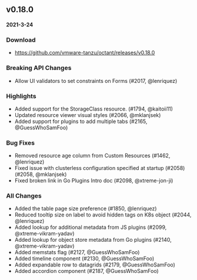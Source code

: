 ## v0.18.0
#### 2021-3-24

### Download
 - https://github.com/vmware-tanzu/octant/releases/v0.18.0

### Breaking API Changes
  * Allow UI validators to set constraints on Forms  (#2017, @lenriquez)

### Highlights
  * Added support for the StorageClass resource. (#1794, @kaitoii11)
  * Updated resource viewer visual styles (#2066, @mklanjsek)
  * Added support for plugins to add multiple tabs (#2165, @GuessWhoSamFoo)

### Bug Fixes
  * Removed resource age column from Custom Resources (#1462, @lenriquez)
  * Fixed issue with clusterless configuration specified at startup (#2058) (#2058, @mklanjsek)
  * Fixed broken link in Go Plugins Intro doc (#2098, @xtreme-jon-ji)

### All Changes
  * Added the table page size preference (#1850, @lenriquez)
  * Reduced tooltip size on label to avoid hidden tags on K8s object (#2044, @lenriquez)
  * Added lookup for additional metadata from JS plugins (#2099, @xtreme-vikram-yadav)
  * Added lookup for object store  metadata from Go plugins (#2140, @xtreme-vikram-yadav)
  * Added memstats flag (#2127, @GuessWhoSamFoo)
  * Added timeline component (#2130, @GuessWhoSamFoo)
  * Added expandable row to datagrids (#2179, @GuessWhoSamFoo)
  * Added accordion component (#2187, @GuessWhoSamFoo)

